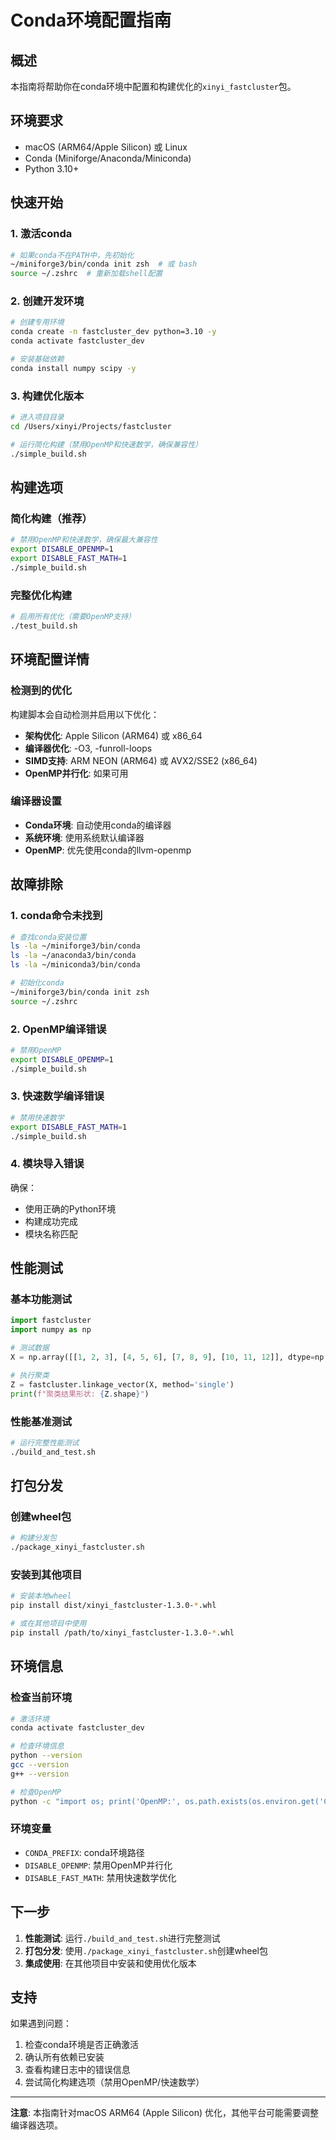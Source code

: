# Conda环境配置指南

## 概述

本指南将帮助你在conda环境中配置和构建优化的`xinyi_fastcluster`包。

## 环境要求

- macOS (ARM64/Apple Silicon) 或 Linux
- Conda (Miniforge/Anaconda/Miniconda)
- Python 3.10+

## 快速开始

### 1. 激活conda

```bash
# 如果conda不在PATH中，先初始化
~/miniforge3/bin/conda init zsh  # 或 bash
source ~/.zshrc  # 重新加载shell配置
```

### 2. 创建开发环境

```bash
# 创建专用环境
conda create -n fastcluster_dev python=3.10 -y
conda activate fastcluster_dev

# 安装基础依赖
conda install numpy scipy -y
```

### 3. 构建优化版本

```bash
# 进入项目目录
cd /Users/xinyi/Projects/fastcluster

# 运行简化构建（禁用OpenMP和快速数学，确保兼容性）
./simple_build.sh
```

## 构建选项

### 简化构建（推荐）

```bash
# 禁用OpenMP和快速数学，确保最大兼容性
export DISABLE_OPENMP=1
export DISABLE_FAST_MATH=1
./simple_build.sh
```

### 完整优化构建

```bash
# 启用所有优化（需要OpenMP支持）
./test_build.sh
```

## 环境配置详情

### 检测到的优化

构建脚本会自动检测并启用以下优化：

- **架构优化**: Apple Silicon (ARM64) 或 x86_64
- **编译器优化**: -O3, -funroll-loops
- **SIMD支持**: ARM NEON (ARM64) 或 AVX2/SSE2 (x86_64)
- **OpenMP并行化**: 如果可用

### 编译器设置

- **Conda环境**: 自动使用conda的编译器
- **系统环境**: 使用系统默认编译器
- **OpenMP**: 优先使用conda的llvm-openmp

## 故障排除

### 1. conda命令未找到

```bash
# 查找conda安装位置
ls -la ~/miniforge3/bin/conda
ls -la ~/anaconda3/bin/conda
ls -la ~/miniconda3/bin/conda

# 初始化conda
~/miniforge3/bin/conda init zsh
source ~/.zshrc
```

### 2. OpenMP编译错误

```bash
# 禁用OpenMP
export DISABLE_OPENMP=1
./simple_build.sh
```

### 3. 快速数学编译错误

```bash
# 禁用快速数学
export DISABLE_FAST_MATH=1
./simple_build.sh
```

### 4. 模块导入错误

确保：
- 使用正确的Python环境
- 构建成功完成
- 模块名称匹配

## 性能测试

### 基本功能测试

```python
import fastcluster
import numpy as np

# 测试数据
X = np.array([[1, 2, 3], [4, 5, 6], [7, 8, 9], [10, 11, 12]], dtype=np.float64)

# 执行聚类
Z = fastcluster.linkage_vector(X, method='single')
print(f"聚类结果形状: {Z.shape}")
```

### 性能基准测试

```bash
# 运行完整性能测试
./build_and_test.sh
```

## 打包分发

### 创建wheel包

```bash
# 构建分发包
./package_xinyi_fastcluster.sh
```

### 安装到其他项目

```bash
# 安装本地wheel
pip install dist/xinyi_fastcluster-1.3.0-*.whl

# 或在其他项目中使用
pip install /path/to/xinyi_fastcluster-1.3.0-*.whl
```

## 环境信息

### 检查当前环境

```bash
# 激活环境
conda activate fastcluster_dev

# 检查环境信息
python --version
gcc --version
g++ --version

# 检查OpenMP
python -c "import os; print('OpenMP:', os.path.exists(os.environ.get('CONDA_PREFIX', '') + '/include/omp.h'))"
```

### 环境变量

- `CONDA_PREFIX`: conda环境路径
- `DISABLE_OPENMP`: 禁用OpenMP并行化
- `DISABLE_FAST_MATH`: 禁用快速数学优化

## 下一步

1. **性能测试**: 运行`./build_and_test.sh`进行完整测试
2. **打包分发**: 使用`./package_xinyi_fastcluster.sh`创建wheel包
3. **集成使用**: 在其他项目中安装和使用优化版本

## 支持

如果遇到问题：

1. 检查conda环境是否正确激活
2. 确认所有依赖已安装
3. 查看构建日志中的错误信息
4. 尝试简化构建选项（禁用OpenMP/快速数学）

---

**注意**: 本指南针对macOS ARM64 (Apple Silicon) 优化，其他平台可能需要调整编译器选项。
